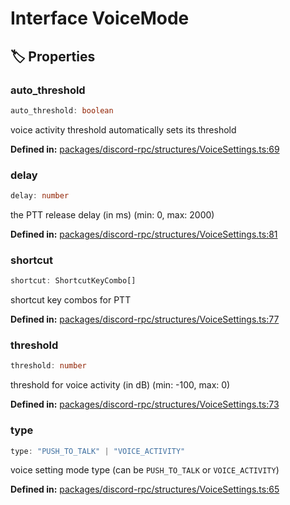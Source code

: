 # Interface VoiceMode

## 🏷️ Properties

### auto_threshold

```ts
auto_threshold: boolean
```
voice activity threshold automatically sets its threshold
<p style="font-size: 14px; color: var(--vp-c-text-2)">
<strong>Defined in:</strong> <a href="https://github.com/voxelum/minecraft-launcher-core-node/blob/master/packages/discord-rpc/structures/VoiceSettings.ts#L69" target="_blank" rel="noreferrer">packages/discord-rpc/structures/VoiceSettings.ts:69</a>
</p>


### delay

```ts
delay: number
```
the PTT release delay (in ms) (min: 0, max: 2000)
<p style="font-size: 14px; color: var(--vp-c-text-2)">
<strong>Defined in:</strong> <a href="https://github.com/voxelum/minecraft-launcher-core-node/blob/master/packages/discord-rpc/structures/VoiceSettings.ts#L81" target="_blank" rel="noreferrer">packages/discord-rpc/structures/VoiceSettings.ts:81</a>
</p>


### shortcut

```ts
shortcut: ShortcutKeyCombo[]
```
shortcut key combos for PTT
<p style="font-size: 14px; color: var(--vp-c-text-2)">
<strong>Defined in:</strong> <a href="https://github.com/voxelum/minecraft-launcher-core-node/blob/master/packages/discord-rpc/structures/VoiceSettings.ts#L77" target="_blank" rel="noreferrer">packages/discord-rpc/structures/VoiceSettings.ts:77</a>
</p>


### threshold

```ts
threshold: number
```
threshold for voice activity (in dB) (min: -100, max: 0)
<p style="font-size: 14px; color: var(--vp-c-text-2)">
<strong>Defined in:</strong> <a href="https://github.com/voxelum/minecraft-launcher-core-node/blob/master/packages/discord-rpc/structures/VoiceSettings.ts#L73" target="_blank" rel="noreferrer">packages/discord-rpc/structures/VoiceSettings.ts:73</a>
</p>


### type

```ts
type: "PUSH_TO_TALK" | "VOICE_ACTIVITY"
```
voice setting mode type (can be ``PUSH_TO_TALK`` or ``VOICE_ACTIVITY``)
<p style="font-size: 14px; color: var(--vp-c-text-2)">
<strong>Defined in:</strong> <a href="https://github.com/voxelum/minecraft-launcher-core-node/blob/master/packages/discord-rpc/structures/VoiceSettings.ts#L65" target="_blank" rel="noreferrer">packages/discord-rpc/structures/VoiceSettings.ts:65</a>
</p>



